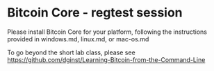 # Bitcoin Core - regtest session

Please install Bitcoin Core for your platform, following the instructions provided in windows.md, linux.md, or mac-os.md

To go beyond the short lab class, please see <https://github.com/dginst/Learning-Bitcoin-from-the-Command-Line>
